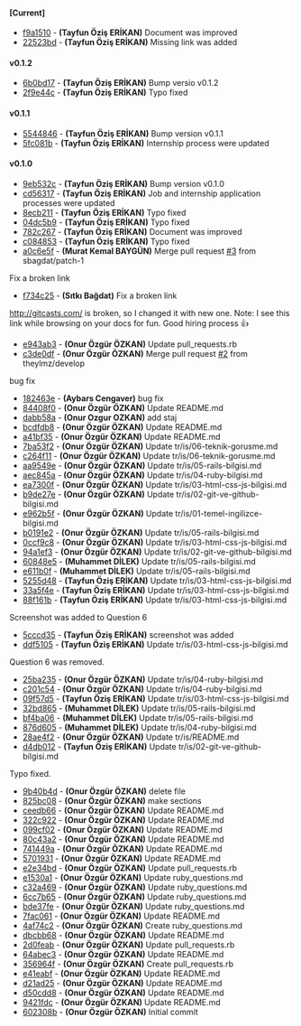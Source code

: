 
#### [Current]
 * [f9a1510](../../commit/f9a1510) - __(Tayfun Öziş ERİKAN)__ Document was improved
 * [22523bd](../../commit/22523bd) - __(Tayfun Öziş ERİKAN)__ Missing link was added

#### v0.1.2
 * [6b0bd17](../../commit/6b0bd17) - __(Tayfun Öziş ERİKAN)__ Bump versio v0.1.2
 * [2f9e44c](../../commit/2f9e44c) - __(Tayfun Öziş ERİKAN)__ Typo fixed

#### v0.1.1
 * [5544846](../../commit/5544846) - __(Tayfun Öziş ERİKAN)__ Bump version v0.1.1
 * [5fc081b](../../commit/5fc081b) - __(Tayfun Öziş ERİKAN)__ Internship process were updated

#### v0.1.0
 * [9eb532c](../../commit/9eb532c) - __(Tayfun Öziş ERİKAN)__ Bump version v0.1.0
 * [cd56317](../../commit/cd56317) - __(Tayfun Öziş ERİKAN)__ Job and internship application processes were updated
 * [8ecb211](../../commit/8ecb211) - __(Tayfun Öziş ERİKAN)__ Typo fixed
 * [04dc5b9](../../commit/04dc5b9) - __(Tayfun Öziş ERİKAN)__ Typo fixed
 * [782c267](../../commit/782c267) - __(Tayfun Öziş ERİKAN)__ Document was improved
 * [c084853](../../commit/c084853) - __(Tayfun Öziş ERİKAN)__ Typo fixed
 * [a0c6e5f](../../commit/a0c6e5f) - __(Murat Kemal BAYGÜN)__ Merge pull request [#3](../../issues/3) from sbagdat/patch-1

Fix a broken link
 * [f734c25](../../commit/f734c25) - __(Sıtkı Bağdat)__ Fix a broken link

http://gitcasts.com/ is broken, so I changed it with new one.
Note: I see this link while browsing on your docs for fun. Good hiring process :+1:
 * [e943ab3](../../commit/e943ab3) - __(Onur Özgür ÖZKAN)__ Update pull_requests.rb
 * [c3de0df](../../commit/c3de0df) - __(Onur Özgür ÖZKAN)__ Merge pull request [#2](../../issues/2) from theylmz/develop

bug fix
 * [182463e](../../commit/182463e) - __(Aybars Cengaver)__ bug fix
 * [84408f0](../../commit/84408f0) - __(Onur Özgür ÖZKAN)__ Update README.md
 * [dabb58a](../../commit/dabb58a) - __(Onur Ozgur OZKAN)__ add staj
 * [bcdfdb8](../../commit/bcdfdb8) - __(Onur Özgür ÖZKAN)__ Update README.md
 * [a41bf35](../../commit/a41bf35) - __(Onur Özgür ÖZKAN)__ Update README.md
 * [7ba53f2](../../commit/7ba53f2) - __(Onur Özgür ÖZKAN)__ Update tr/is/06-teknik-gorusme.md
 * [c264f11](../../commit/c264f11) - __(Onur Özgür ÖZKAN)__ Update tr/is/06-teknik-gorusme.md
 * [aa9549e](../../commit/aa9549e) - __(Onur Özgür ÖZKAN)__ Update tr/is/05-rails-bilgisi.md
 * [aec845a](../../commit/aec845a) - __(Onur Özgür ÖZKAN)__ Update tr/is/04-ruby-bilgisi.md
 * [ea7300f](../../commit/ea7300f) - __(Onur Özgür ÖZKAN)__ Update tr/is/03-html-css-js-bilgisi.md
 * [b9de27e](../../commit/b9de27e) - __(Onur Özgür ÖZKAN)__ Update tr/is/02-git-ve-github-bilgisi.md
 * [e962b5f](../../commit/e962b5f) - __(Onur Özgür ÖZKAN)__ Update tr/is/01-temel-ingilizce-bilgisi.md
 * [b0191e2](../../commit/b0191e2) - __(Onur Özgür ÖZKAN)__ Update tr/is/05-rails-bilgisi.md
 * [0ccf9c8](../../commit/0ccf9c8) - __(Onur Özgür ÖZKAN)__ Update tr/is/03-html-css-js-bilgisi.md
 * [94a1ef3](../../commit/94a1ef3) - __(Onur Özgür ÖZKAN)__ Update tr/is/02-git-ve-github-bilgisi.md
 * [60848e5](../../commit/60848e5) - __(Muhammet DİLEK)__ Update tr/is/05-rails-bilgisi.md
 * [e611b0f](../../commit/e611b0f) - __(Muhammet DİLEK)__ Update tr/is/05-rails-bilgisi.md
 * [5255d48](../../commit/5255d48) - __(Tayfun Öziş ERİKAN)__ Update tr/is/03-html-css-js-bilgisi.md
 * [33a5f4e](../../commit/33a5f4e) - __(Tayfun Öziş ERİKAN)__ Update tr/is/03-html-css-js-bilgisi.md
 * [88f161b](../../commit/88f161b) - __(Tayfun Öziş ERİKAN)__ Update tr/is/03-html-css-js-bilgisi.md

Screenshot was added to Question 6
 * [5cccd35](../../commit/5cccd35) - __(Tayfun Öziş ERİKAN)__ screenshot was added
 * [ddf5105](../../commit/ddf5105) - __(Tayfun Öziş ERİKAN)__ Update tr/is/03-html-css-js-bilgisi.md

Question 6 was removed.
 * [25ba235](../../commit/25ba235) - __(Onur Özgür ÖZKAN)__ Update tr/is/04-ruby-bilgisi.md
 * [c201c54](../../commit/c201c54) - __(Onur Özgür ÖZKAN)__ Update tr/is/04-ruby-bilgisi.md
 * [09f57d5](../../commit/09f57d5) - __(Tayfun Öziş ERİKAN)__ Update tr/is/03-html-css-js-bilgisi.md
 * [32bd865](../../commit/32bd865) - __(Muhammet DİLEK)__ Update tr/is/05-rails-bilgisi.md
 * [bf4ba06](../../commit/bf4ba06) - __(Muhammet DİLEK)__ Update tr/is/05-rails-bilgisi.md
 * [876d605](../../commit/876d605) - __(Muhammet DİLEK)__ Update tr/is/04-ruby-bilgisi.md
 * [28ae4f2](../../commit/28ae4f2) - __(Onur Özgür ÖZKAN)__ Update tr/is/README.md
 * [d4db012](../../commit/d4db012) - __(Tayfun Öziş ERİKAN)__ Update tr/is/02-git-ve-github-bilgisi.md

Typo fixed.
 * [9b40b4d](../../commit/9b40b4d) - __(Onur Özgür ÖZKAN)__ delete file
 * [825bc08](../../commit/825bc08) - __(Onur Özgür ÖZKAN)__ make sections
 * [ceedb66](../../commit/ceedb66) - __(Onur Özgür ÖZKAN)__ Update README.md
 * [322c922](../../commit/322c922) - __(Onur Özgür ÖZKAN)__ Update README.md
 * [099cf02](../../commit/099cf02) - __(Onur Özgür ÖZKAN)__ Update README.md
 * [80c43a2](../../commit/80c43a2) - __(Onur Özgür ÖZKAN)__ Update README.md
 * [741449a](../../commit/741449a) - __(Onur Özgür ÖZKAN)__ Update README.md
 * [5701931](../../commit/5701931) - __(Onur Özgür ÖZKAN)__ Update README.md
 * [e2e34bd](../../commit/e2e34bd) - __(Onur Özgür ÖZKAN)__ Update pull_requests.rb
 * [e1530a1](../../commit/e1530a1) - __(Onur Özgür ÖZKAN)__ Update ruby_questions.md
 * [c32a469](../../commit/c32a469) - __(Onur Özgür ÖZKAN)__ Update ruby_questions.md
 * [6cc7b65](../../commit/6cc7b65) - __(Onur Özgür ÖZKAN)__ Update ruby_questions.md
 * [bde37fe](../../commit/bde37fe) - __(Onur Özgür ÖZKAN)__ Update ruby_questions.md
 * [7fac061](../../commit/7fac061) - __(Onur Özgür ÖZKAN)__ Update README.md
 * [4af74c2](../../commit/4af74c2) - __(Onur Özgür ÖZKAN)__ Create ruby_questions.md
 * [dbcbb68](../../commit/dbcbb68) - __(Onur Özgür ÖZKAN)__ Update README.md
 * [2d0feab](../../commit/2d0feab) - __(Onur Özgür ÖZKAN)__ Update pull_requests.rb
 * [64abec3](../../commit/64abec3) - __(Onur Özgür ÖZKAN)__ Update README.md
 * [356964f](../../commit/356964f) - __(Onur Özgür ÖZKAN)__ Create pull_requests.rb
 * [e41eabf](../../commit/e41eabf) - __(Onur Özgür ÖZKAN)__ Update README.md
 * [d21ad25](../../commit/d21ad25) - __(Onur Özgür ÖZKAN)__ Update README.md
 * [d50cdd8](../../commit/d50cdd8) - __(Onur Özgür ÖZKAN)__ Update README.md
 * [9421fdc](../../commit/9421fdc) - __(Onur Özgür ÖZKAN)__ Update README.md
 * [602308b](../../commit/602308b) - __(Onur Özgür ÖZKAN)__ Initial commit
